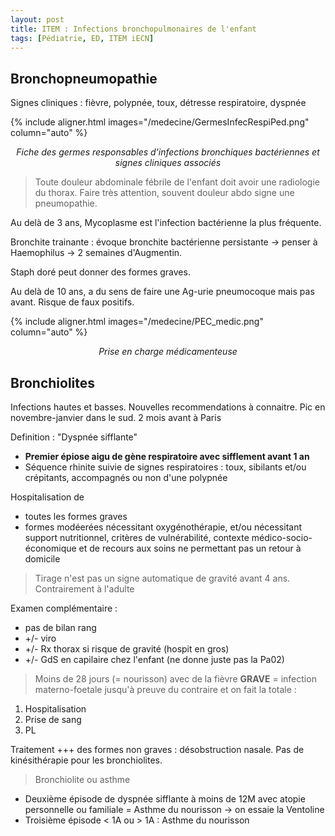 ```yaml
---
layout: post
title: ITEM : Infections bronchopulmonaires de l'enfant
tags: [Pédiatrie, ED, ITEM iECN]
---
```


## Bronchopneumopathie

Signes cliniques : fièvre, polypnée, toux, détresse respiratoire, dyspnée

{% include aligner.html images="/medecine/GermesInfecRespiPed.png" column="auto" %}
<p align="center">
  <em>Fiche des germes responsables d'infections bronchiques bactériennes et signes cliniques associés</em>
</p>

> Toute douleur abdominale fébrile de l'enfant doit avoir une radiologie du thorax. Faire très attention, souvent douleur abdo signe une pneumopathie.

Au delà de 3 ans, Mycoplasme est l'infection bactérienne la plus fréquente.

Bronchite trainante : évoque bronchite bactérienne persistante -> penser à Haemophilus -> 2 semaines d'Augmentin.

Staph doré peut donner des formes graves.

Au delà de 10 ans, a du sens de faire une Ag-urie pneumocoque mais pas avant. Risque de faux positifs.

{% include aligner.html images="/medecine/PEC_medic.png" column="auto" %}
<p align="center">
  <em>Prise en charge médicamenteuse</em>
</p>

## Bronchiolites

Infections hautes et basses.
Nouvelles recommendations à connaitre.
Pic en novembre-janvier dans le sud. 2 mois avant à Paris

Definition : "Dyspnée sifflante"
- **Premier épiose aigu de gène respiratoire avec sifflement avant 1 an**
- Séquence rhinite suivie de signes respiratoires : toux, sibilants et/ou crépitants, accompagnés ou non d'une polypnée

Hospitalisation de
- toutes les formes graves
- formes modéerées nécessitant oxygénothérapie, et/ou nécessitant support nutritionnel, critères de vulnérabilité, contexte médico-socio-économique et de recours aux soins ne permettant pas un retour à domicile

>Tirage n'est pas un signe automatique de gravité avant 4 ans. Contrairement à l'adulte

Examen complémentaire :
- pas de bilan rang
- +/- viro
- +/- Rx thorax si risque de gravité (hospit en gros)
- +/- GdS en capilaire chez l'enfant (ne donne juste pas la Pa02)

> Moins de 28 jours (= nourisson) avec de la fièvre **GRAVE** = infection materno-foetale jusqu'à preuve du contraire et on fait la totale :
1. Hospitalisation
2. Prise de sang
3. PL

Traitement +++ des formes non graves : désobstruction nasale.
Pas de kinésithérapie pour les bronchiolites.

> Bronchiolite ou asthme
- Deuxième épisode de dyspnée sifflante à moins de 12M avec atopie personnelle ou familiale = Asthme du nourisson -> on essaie la Ventoline
- Troisième épisode < 1A ou > 1A : Asthme du nourisson
